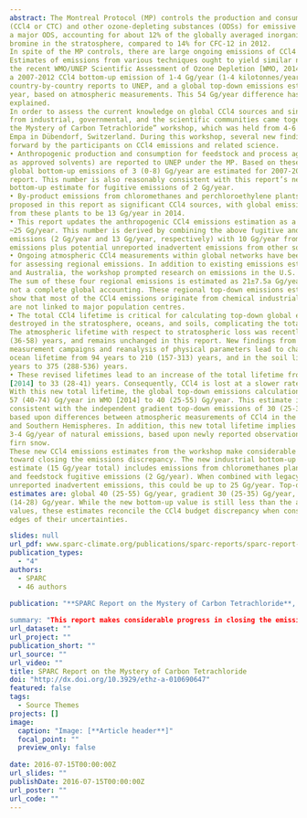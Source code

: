 ```yaml
---
abstract: The Montreal Protocol (MP) controls the production and consumption of carbon tetrachloride
(CCl4 or CTC) and other ozone-depleting substances (ODSs) for emissive uses. CCl4 is
a major ODS, accounting for about 12% of the globally averaged inorganic chlorine and
bromine in the stratosphere, compared to 14% for CFC-12 in 2012.
In spite of the MP controls, there are large ongoing emissions of CCl4 into the atmosphere.
Estimates of emissions from various techniques ought to yield similar numbers. However,
the recent WMO/UNEP Scientific Assessment of Ozone Depletion [WMO, 2014] estimated
a 2007-2012 CCl4 bottom-up emission of 1-4 Gg/year (1-4 kilotonnes/year), based on
country-by-country reports to UNEP, and a global top-down emissions estimate of 57 Gg/
year, based on atmospheric measurements. This 54 Gg/year difference has not been
explained.
In order to assess the current knowledge on global CCl4 sources and sinks, stakeholders
from industrial, governmental, and the scientific communities came together at the “Solving
the Mystery of Carbon Tetrachloride” workshop, which was held from 4-6 October 2015 at
Empa in Dübendorf, Switzerland. During this workshop, several new findings were brought
forward by the participants on CCl4 emissions and related science.
• Anthropogenic production and consumption for feedstock and process agent uses (e.g.,
as approved solvents) are reported to UNEP under the MP. Based on these numbers,
global bottom-up emissions of 3 (0-8) Gg/year are estimated for 2007-2013 in this
report. This number is also reasonably consistent with this report’s new industry-based
bottom-up estimate for fugitive emissions of 2 Gg/year.
• By-product emissions from chloromethanes and perchloroethylene plants are newly
proposed in this report as significant CCl4 sources, with global emissions estimated
from these plants to be 13 Gg/year in 2014.
• This report updates the anthropogenic CCl4 emissions estimation as a maximum of
~25 Gg/year. This number is derived by combining the above fugitive and by-product
emissions (2 Gg/year and 13 Gg/year, respectively) with 10 Gg/year from legacy
emissions plus potential unreported inadvertent emissions from other sources.
• Ongoing atmospheric CCl4 measurements within global networks have been exploited
for assessing regional emissions. In addition to existing emissions estimates from China
and Australia, the workshop prompted research on emissions in the U.S. and Europe.
The sum of these four regional emissions is estimated as 21±7.5a Gg/year, but this is
not a complete global accounting. These regional top-down emissions estimates also
show that most of the CCl4 emissions originate from chemical industrial regions, and
are not linked to major population centres.
• The total CCl4 lifetime is critical for calculating top-down global emissions. CCl4 is
destroyed in the stratosphere, oceans, and soils, complicating the total lifetime estimate.
The atmospheric lifetime with respect to stratospheric loss was recently revised to 44
(36-58) years, and remains unchanged in this report. New findings from additional
measurement campaigns and reanalysis of physical parameters lead to changes in the
ocean lifetime from 94 years to 210 (157-313) years, and in the soil lifetime from 195
years to 375 (288-536) years.
• These revised lifetimes lead to an increase of the total lifetime from 26 years in WMO
[2014] to 33 (28-41) years. Consequently, CCl4 is lost at a slower rate from the atmosphere.
With this new total lifetime, the global top-down emissions calculation decreases from
57 (40-74) Gg/year in WMO [2014] to 40 (25-55) Gg/year. This estimate is relatively
consistent with the independent gradient top-down emissions of 30 (25-35) Gg/year,
based upon differences between atmospheric measurements of CCl4 in the Northern
and Southern Hemispheres. In addition, this new total lifetime implies an upper limit of
3-4 Gg/year of natural emissions, based upon newly reported observations of old air in
firn snow.
These new CCl4 emissions estimates from the workshop make considerable progress
toward closing the emissions discrepancy. The new industrial bottom-up emissions
estimate (15 Gg/year total) includes emissions from chloromethanes plants (13 Gg/year)
and feedstock fugitive emissions (2 Gg/year). When combined with legacy emissions and
unreported inadvertent emissions, this could be up to 25 Gg/year. Top-down emissions
estimates are: global 40 (25-55) Gg/year, gradient 30 (25-35) Gg/year, and regional 21
(14-28) Gg/year. While the new bottom-up value is still less than the aggregated top-down
values, these estimates reconcile the CCl4 budget discrepancy when considered at the
edges of their uncertainties.

slides: null
url_pdf: www.sparc-climate.org/publications/sparc-reports/sparc-report-no7
publication_types:
  - "4"
authors:
  - SPARC  
  - 46 authors
   
publication: "**SPARC Report on the Mystery of Carbon Tetrachloride**, Q. Liang, P.A. Newman, S. Reimann (Eds.), SPARC Report No. 7, WCRP-13/2016. doi: http://dx.doi.org/10.3929/ethz-a-010690647

summary: "This report makes considerable progress in closing the emissions discrepancy for CCl4"
url_dataset: ""
url_project: ""
publication_short: ""
url_source: ""
url_video: ""
title: SPARC Report on the Mystery of Carbon Tetrachloride
doi: "http://dx.doi.org/10.3929/ethz-a-010690647"
featured: false
tags:
  - Source Themes
projects: []
image:
  caption: "Image: [**Article header**]"
  focal_point: ""
  preview_only: false  
  
date: 2016-07-15T00:00:00Z  
url_slides: ""
publishDate: 2016-07-15T00:00:00Z
url_poster: ""
url_code: ""
---
```

